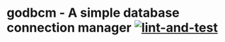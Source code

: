 # godbcm - A simple database connection manager [![lint-and-test](https://github.com/cliffom/godbcm/actions/workflows/lint-and-test.yml/badge.svg)](https://github.com/cliffom/godbcm/actions/workflows/lint-and-test.yml)

